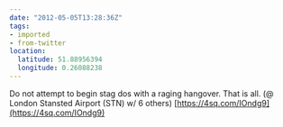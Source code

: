 ```yaml
---
date: "2012-05-05T13:28:36Z"
tags:
- imported
- from-twitter
location:
  latitude: 51.88956394
  longitude: 0.26088238
---
```

Do not attempt to begin stag dos with a raging hangover. That is all. \(@ London Stansted Airport \(STN\) w/ 6 others\) [https://4sq.com/IOndg9](https://4sq.com/IOndg9)
